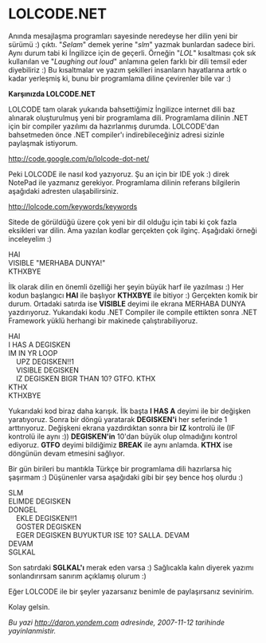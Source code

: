 # LOLCODE.NET
Anında mesajlaşma programları sayesinde neredeyse her dilin yeni bir
sürümü :) çıktı. "*Selam*" demek yerine "*slm*" yazmak bunlardan sadece
biri. Aynı durum tabi ki İngilizce için de geçerli. Örneğin "*LOL*"
kısaltması çok sık kullanılan ve "*Laughing out loud*" anlamına gelen
farklı bir dili temsil eder diyebiliriz :) Bu kısaltmalar ve yazım
şekilleri insanların hayatlarına artık o kadar yerleşmiş ki, bunu bir
programlama diline çevirenler bile var :)

**Karşınızda LOLCODE.NET**

LOLCODE tam olarak yukarıda bahsettiğimiz İngilizce internet dili baz
alınarak oluşturulmuş yeni bir programlama dili. Programlama dilinin
.NET için bir compiler yazılımı da hazırlanmış durumda. LOLCODE'dan
bahsetmeden önce .NET compiler'ı indirebileceğiniz adresi sizinle
paylaşmak istiyorum.

<http://code.google.com/p/lolcode-dot-net/>

Peki LOLCODE ile nasıl kod yazıyoruz. Şu an için bir IDE yok :) direk
NotePad ile yazmanız gerekiyor. Programlama dilinin referans bilgilerin
aşağıdaki adresten ulaşabilirsiniz.

<http://lolcode.com/keywords/keywords>

Sitede de görüldüğü üzere çok yeni bir dil olduğu için tabi ki çok fazla
eksikleri var dilin. Ama yazılan kodlar gerçekten çok ilginç. Aşağıdaki
örneği inceleyelim :)

HAI\
 VISIBLE "MERHABA DUNYA!"\
 KTHXBYE

İlk olarak dilin en önemli özelliği her şeyin büyük harf ile yazılması
:) Her kodun başlangıcı **HAI** ile başlıyor **KTHXBYE** ile bitiyor :)
Gerçekten komik bir durum. Ortadaki satırda ise **VISIBLE** deyimi ile
ekrana MERHABA DUNYA yazdırıyoruz. Yukarıdaki kodu .NET Compiler ile
compile ettikten sonra .NET Framework yüklü herhangi bir makinede
çalıştırabiliyoruz.

HAI\
 I HAS A DEGISKEN\
 IM IN YR LOOP\
     UPZ DEGISKEN!!1\
     VISIBLE DEGISKEN\
     IZ DEGISKEN BIGR THAN 10? GTFO. KTHX\
 KTHX\
 KTHXBYE

Yukarıdaki kod biraz daha karışık. İlk başta **I HAS A** deyimi ile bir
değişken yaratıyoruz. Sonra bir döngü yaratarak **DEGISKEN'i** her
seferinde 1 arttırıyoruz. Değişkeni ekrana yazdırdıktan sonra bir **IZ**
kontrolü ile (IF kontrolü ile aynı :)) **DEGISKEN'in** 10'dan büyük olup
olmadığını kontrol ediyoruz. **GTFO** deyimi bildiğimiz **BREAK** ile
aynı anlamda. **KTHX** ise döngünün devam etmesini sağlıyor.

Bir gün birileri bu mantıkla Türkçe bir programlama dili hazırlarsa hiç
şaşırmam :) Düşünenler varsa aşağıdaki gibi bir şey bence hoş olurdu :)

SLM\
 ELIMDE DEGISKEN\
 DONGEL\
     EKLE DEGISKEN!!1\
     GOSTER DEGISKEN\
     EGER DEGISKEN BUYUKTUR ISE 10? SALLA. DEVAM\
 DEVAM\
 SGLKAL

Son satırdaki **SGLKAL'ı** merak eden varsa :) Sağlıcakla kalın diyerek
yazımı sonlandırırsam sanırım açıklamış olurum :)

Eğer LOLCODE ile bir şeyler yazarsanız benimle de paylaşırsanız
sevinirim.

Kolay gelsin.



*Bu yazi http://daron.yondem.com adresinde, 2007-11-12 tarihinde yayinlanmistir.*
